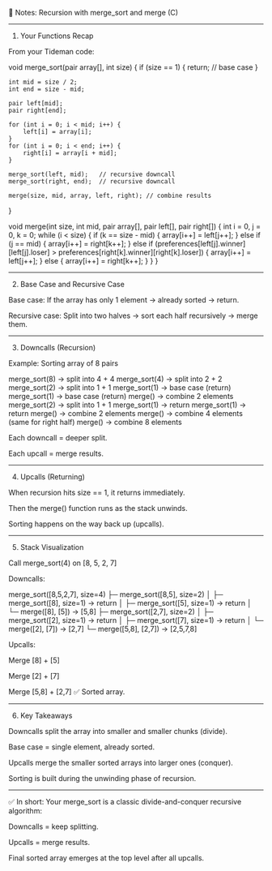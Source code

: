 📝 Notes: Recursion with merge_sort and merge (C)


---

1. Your Functions Recap

From your Tideman code:

void merge_sort(pair array[], int size) {
    if (size == 1) {
        return; // base case
    }

    int mid = size / 2;
    int end = size - mid;

    pair left[mid];
    pair right[end];

    for (int i = 0; i < mid; i++) {
        left[i] = array[i];
    }
    for (int i = 0; i < end; i++) {
        right[i] = array[i + mid];
    }

    merge_sort(left, mid);   // recursive downcall
    merge_sort(right, end);  // recursive downcall

    merge(size, mid, array, left, right); // combine results
}

void merge(int size, int mid, pair array[], pair left[], pair right[]) {
    int i = 0, j = 0, k = 0;
    while (i < size) {
        if (k == size - mid) {
            array[i++] = left[j++];
        }
        else if (j == mid) {
            array[i++] = right[k++];
        }
        else if (preferences[left[j].winner][left[j].loser] >
                 preferences[right[k].winner][right[k].loser]) {
            array[i++] = left[j++];
        }
        else {
            array[i++] = right[k++];
        }
    }
}


---

2. Base Case and Recursive Case

Base case:
If the array has only 1 element → already sorted → return.

Recursive case:
Split into two halves → sort each half recursively → merge them.



---

3. Downcalls (Recursion)

Example: Sorting array of 8 pairs

merge_sort(8) → split into 4 + 4
    merge_sort(4) → split into 2 + 2
        merge_sort(2) → split into 1 + 1
            merge_sort(1) → base case (return)
            merge_sort(1) → base case (return)
        merge() → combine 2 elements
        merge_sort(2) → split into 1 + 1
            merge_sort(1) → return
            merge_sort(1) → return
        merge() → combine 2 elements
    merge() → combine 4 elements
    (same for right half)
merge() → combine 8 elements

Each downcall = deeper split.

Each upcall = merge results.



---

4. Upcalls (Returning)

When recursion hits size == 1, it returns immediately.

Then the merge() function runs as the stack unwinds.

Sorting happens on the way back up (upcalls).



---

5. Stack Visualization

Call merge_sort(4) on [8, 5, 2, 7]

Downcalls:

merge_sort([8,5,2,7], size=4)
 ├─ merge_sort([8,5], size=2)
 │   ├─ merge_sort([8], size=1) → return
 │   ├─ merge_sort([5], size=1) → return
 │   └─ merge([8], [5]) → [5,8]
 ├─ merge_sort([2,7], size=2)
 │   ├─ merge_sort([2], size=1) → return
 │   ├─ merge_sort([7], size=1) → return
 │   └─ merge([2], [7]) → [2,7]
 └─ merge([5,8], [2,7]) → [2,5,7,8]

Upcalls:

Merge [8] + [5]

Merge [2] + [7]

Merge [5,8] + [2,7]
✅ Sorted array.



---

6. Key Takeaways

Downcalls split the array into smaller and smaller chunks (divide).

Base case = single element, already sorted.

Upcalls merge the smaller sorted arrays into larger ones (conquer).

Sorting is built during the unwinding phase of recursion.



---

✅ In short:
Your merge_sort is a classic divide-and-conquer recursive algorithm:

Downcalls = keep splitting.

Upcalls = merge results.

Final sorted array emerges at the top level after all upcalls.

